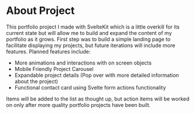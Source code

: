 # About Project
This portfolio project I made with SvelteKit which is a little overkill for its current state but will allow me to build and expand the content of my portfolio as it grows. First step was to build a simple landing page to facilitate displaying my projects, but future iterations will include more features. Planned features include:
- More animations and interactions with on screen objects
- Mobile Friendly Project Carousel
- Expandable project details (Pop over with more detailed information about the project)
- Functional contact card using Svelte form actions functionality

Items will be added to the list as thought up, but action items will be worked on only after more quality portfolio projects have been built.
